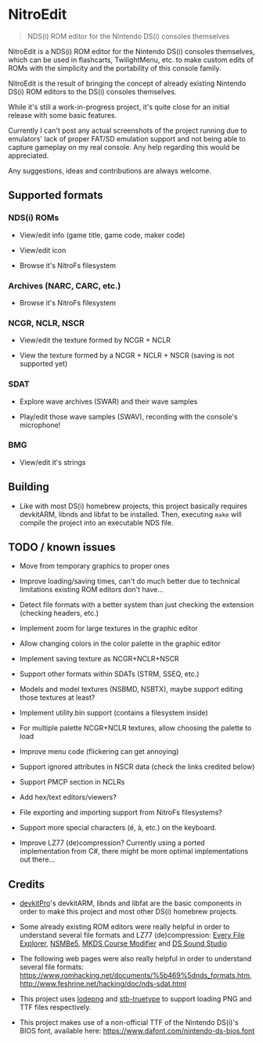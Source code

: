 # NitroEdit

> NDS(i) ROM editor for the Nintendo DS(i) consoles themselves

NitroEdit is a NDS(i) ROM editor for the Nintendo DS(i) consoles themselves, which can be used in flashcarts, TwilightMenu, etc. to make custom edits of ROMs with the simplicity and the portability of this console family.

NitroEdit is the result of bringing the concept of already existing Nintendo DS(i) ROM editors to the DS(i) consoles themselves.

While it's still a work-in-progress project, it's quite close for an initial release with some basic features.

Currently I can't post any actual screenshots of the project running due to emulators' lack of proper FAT/SD emulation support and not being able to capture gameplay on my real console. Any help regarding this would be appreciated.

Any suggestions, ideas and contributions are always welcome.

## Supported formats

### NDS(i) ROMs

- View/edit info (game title, game code, maker code)

- View/edit icon

- Browse it's NitroFs filesystem

### Archives (NARC, CARC, etc.)

- Browse it's NitroFs filesystem

### NCGR, NCLR, NSCR

- View/edit the texture formed by NCGR + NCLR

- View the texture formed by a NCGR + NCLR + NSCR (saving is not supported yet)

### SDAT

- Explore wave archives (SWAR) and their wave samples

- Play/edit those wave samples (SWAV), recording with the console's microphone!

### BMG

- View/edit it's strings

## Building

- Like with most DS(i) homebrew projects, this project basically requires devkitARM, libnds and libfat to be installed. Then, executing `make` will compile the project into an executable NDS file.

## TODO / known issues

- Move from temporary graphics to proper ones

- Improve loading/saving times, can't do much better due to technical limitations existing ROM editors don't have...

- Detect file formats with a better system than just checking the extension (checking headers, etc.)

- Implement zoom for large textures in the graphic editor

- Allow changing colors in the color palette in the graphic editor

- Implement saving texture as NCGR+NCLR+NSCR

- Support other formats within SDATs (STRM, SSEQ, etc.)

- Models and model textures (NSBMD, NSBTX), maybe support editing those textures at least?

- Implement utility.bin support (contains a filesystem inside)

- For multiple palette NCGR+NCLR textures, allow choosing the palette to load

- Improve menu code (flickering can get annoying)

- Support ignored attributes in NSCR data (check the links credited below)

- Support PMCP section in NCLRs

- Add hex/text editors/viewers?

- File exporting and importing support from NitroFs filesystems?

- Support more special characters (é, à, etc.) on the keyboard.

- Improve LZ77 (de)compression? Currently using a ported implementation from C#, there might be more optimal implementations out there...

## Credits

- [devkitPro](https://github.com/devkitPro)'s devkitARM, libnds and libfat are the basic components in order to make this project and most other DS(i) homebrew projects.

- Some already existing ROM editors were really helpful in order to understand several file formats and LZ77 (de)compression: [Every File Explorer](https://github.com/Gericom/EveryFileExplorer), [NSMBe5](https://github.com/Dirbaio/NSMB-Editor), [MKDS Course Modifier](https://www.romhacking.net/utilities/1285/) and [DS Sound Studio](https://dswiki.garhoogin.com/page.jsp?name=DS%20Sound%20Studio)

- The following web pages were also really helpful in order to understand several file formats: https://www.romhacking.net/documents/%5b469%5dnds_formats.htm, http://www.feshrine.net/hacking/doc/nds-sdat.html

- This project uses [lodepng](https://github.com/lvandeve/lodepng) and [stb-truetype](https://github.com/nothings/stb/blob/master/stb_truetype.h) to support loading PNG and TTF files respectively.

- This project makes use of a non-official TTF of the Nintendo DS(i)'s BIOS font, available here: https://www.dafont.com/nintendo-ds-bios.font